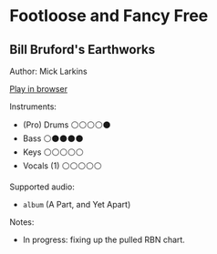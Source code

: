 # Footloose and Fancy Free

## Bill Bruford's Earthworks

Author: Mick Larkins

[Play in browser](http://pages.cs.wisc.edu/~tolly/customs/?title=footloose-and-fancy-free&artist=earthworks)

Instruments:

  * (Pro) Drums ⚪️⚪️⚪️⚪️⚫️
  * Bass ⚪️⚫️⚫️⚫️⚫️
  * Keys ⚪️⚪️⚪️⚪️⚪️
  * Vocals (1) ⚪️⚪️⚪️⚪️⚪️

Supported audio:

  * `album` (A Part, and Yet Apart)

Notes:

  * In progress: fixing up the pulled RBN chart.

